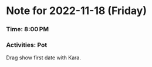 # Note for 2022-11-18 (Friday)
### Time: 8:00 PM
### Activities: Pot

Drag show first date with Kara.
